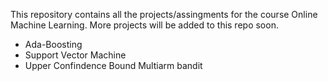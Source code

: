 This repository contains all the projects/assingments for the course Online Machine Learning. More projects will be added to this repo soon. 
* Ada-Boosting
* Support Vector Machine
* Upper Confindence Bound Multiarm bandit
